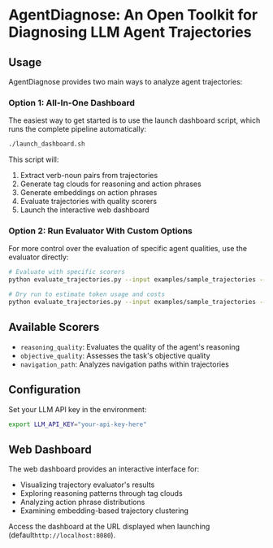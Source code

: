 # AgentDiagnose: An Open Toolkit for Diagnosing LLM Agent Trajectories

## Usage

AgentDiagnose provides two main ways to analyze agent trajectories:

### Option 1: All-In-One Dashboard

The easiest way to get started is to use the launch dashboard script, which runs the complete pipeline automatically:

```bash
./launch_dashboard.sh
```

This script will:
1. Extract verb-noun pairs from trajectories
2. Generate tag clouds for reasoning and action phrases
3. Generate embeddings on action phrases
4. Evaluate trajectories with quality scorers
5. Launch the interactive web dashboard

### Option 2: Run Evaluator With Custom Options

For more control over the evaluation of specific agent qualities, use the evaluator directly:

```bash
# Evaluate with specific scorers
python evaluate_trajectories.py --input examples/sample_trajectories --scorers reasoning_quality objective_quality --output-json results.json

# Dry run to estimate token usage and costs
python evaluate_trajectories.py --input examples/sample_trajectories --scorers reasoning_quality objective_quality --output-json results.json --dry-run
```

## Available Scorers

- `reasoning_quality`: Evaluates the quality of the agent's reasoning
- `objective_quality`: Assesses the task's objective quality
- `navigation_path`: Analyzes navigation paths within trajectories

## Configuration

Set your LLM API key in the environment:
```bash
export LLM_API_KEY="your-api-key-here"
```

## Web Dashboard

The web dashboard provides an interactive interface for:
- Visualizing trajectory evaluator's results
- Exploring reasoning patterns through tag clouds
- Analyzing action phrase distributions
- Examining embedding-based trajectory clustering

Access the dashboard at the URL displayed when launching (default`http://localhost:8080`).